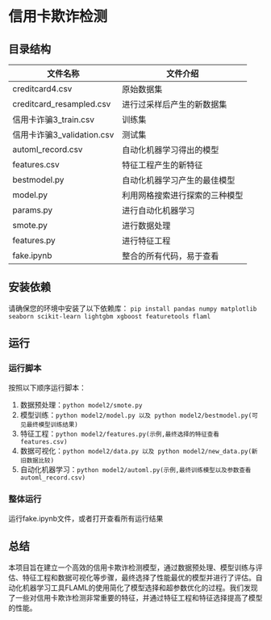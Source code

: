 
# 信用卡欺诈检测

## 目录结构
|文件名称|文件介绍                                                   |
|----------------|----------------------------------------|
|creditcard4.csv|原始数据集
|creditcard_resampled.csv |进行过采样后产生的新数据集                       
|信用卡诈骗3_train.csv          |训练集                |
|信用卡诈骗3_validation.csv   |测试集|
|automl_record.csv|自动化机器学习得出的模型|
|features.csv|特征工程产生的新特征
|bestmodel.py|自动化机器学习产生的最佳模型|
|model.py|利用网格搜索进行探索的三种模型|
|params.py|进行自动化机器学习|
|smote.py|进行数据处理|
|features.py|进行特征工程|
|fake.ipynb|整合的所有代码，易于查看

## 安装依赖

请确保您的环境中安装了以下依赖库：
`pip install pandas numpy matplotlib seaborn scikit-learn lightgbm xgboost featuretools flaml`

## 运行

### 运行脚本

按照以下顺序运行脚本：
1.  数据预处理：`python model2/smote.py`
2.  模型训练：`python model2/model.py 以及 python model2/bestmodel.py(可见最终模型训练结果)`
3.  特征工程：`python model2/features.py(示例,最终选择的特征查看features.csv)`
4.  数据可视化：`python model2/data.py 以及 python model2/new_data.py(新旧数据比较)`
5.  自动化机器学习：`python model2/automl.py(示例,最终训练模型以及参数查看automl_record.csv)`

### 整体运行
运行fake.ipynb文件，或者打开查看所有运行结果
## 总结

本项目旨在建立一个高效的信用卡欺诈检测模型，通过数据预处理、模型训练与评估、特征工程和数据可视化等步骤，最终选择了性能最优的模型并进行了评估。自动化机器学习工具FLAML的使用简化了模型选择和超参数优化的过程。我们发现了一些对信用卡欺诈检测非常重要的特征，并通过特征工程和特征选择提高了模型的性能。
